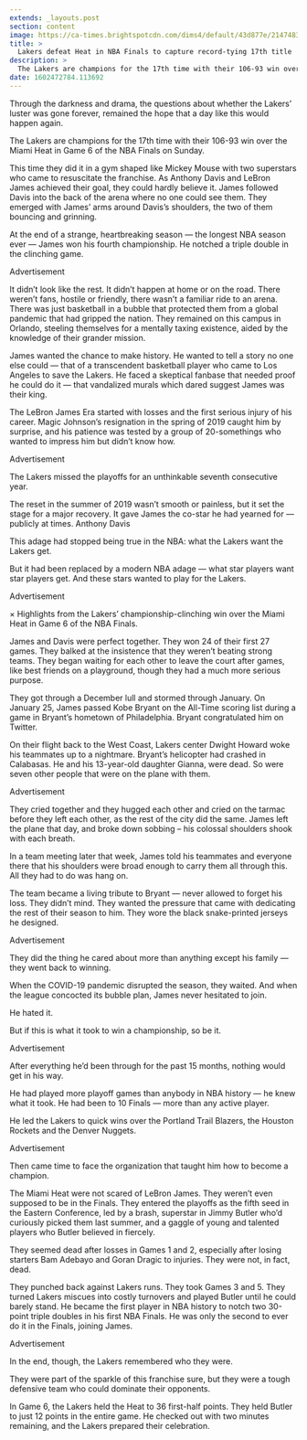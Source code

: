 ```yaml
--- 
extends: _layouts.post 
section: content 
image: https://ca-times.brightspotcdn.com/dims4/default/43d877e/2147483647/strip/true/crop/5452x2862+0+386/resize/1200x630!/quality/90/?url=https%3A%2F%2Fcalifornia-times-brightspot.s3.amazonaws.com%2Fe5%2Fd8%2F0532b56840118821c5d529ebf89d%2Fnba-finals-lakers-heat-basketball-50074.jpg 
title: > 
  Lakers defeat Heat in NBA Finals to capture record-tying 17th title 
description: > 
  The Lakers are champions for the 17th time with their 106-93 win over the Miami Heat in Game 6 of the NBA Finals on Sunday.At the end of a strange, heartbreaking season — the longest NBA season ever — James won his fourth championship.Anthony DavisThis adage had stopped being true in the NBA: what the Lakers want the Lakers get.Advertisement× Highlights from the Lakers’ championship-clinching win over the Miami Heat in Game 6 of the NBA Finals.He became the first player in NBA history to notch two 30-point triple doubles in his first NBA Finals. 
date: 1602472784.113692 
--- 
```

Through the darkness and drama, the questions about whether the Lakers’ luster was gone forever, remained the hope that a day like this would happen again.

The Lakers are champions for the 17th time with their 106-93 win over the Miami Heat in Game 6 of the NBA Finals on Sunday.

This time they did it in a gym shaped like Mickey Mouse with two superstars who came to resuscitate the franchise. As Anthony Davis and LeBron James achieved their goal, they could hardly believe it. James followed Davis into the back of the arena where no one could see them. They emerged with James’ arms around Davis’s shoulders, the two of them bouncing and grinning.

At the end of a strange, heartbreaking season — the longest NBA season ever — James won his fourth championship. He notched a triple double in the clinching game.

Advertisement

It didn’t look like the rest. It didn’t happen at home or on the road. There weren’t fans, hostile or friendly, there wasn’t a familiar ride to an arena. There was just basketball in a bubble that protected them from a global pandemic that had gripped the nation. They remained on this campus in Orlando, steeling themselves for a mentally taxing existence, aided by the knowledge of their grander mission.

James wanted the chance to make history. He wanted to tell a story no one else could — that of a transcendent basketball player who came to Los Angeles to save the Lakers. He faced a skeptical fanbase that needed proof he could do it — that vandalized murals which dared suggest James was their king.

The LeBron James Era started with losses and the first serious injury of his career. Magic Johnson’s resignation in the spring of 2019 caught him by surprise, and his patience was tested by a group of 20-somethings who wanted to impress him but didn’t know how.

Advertisement

The Lakers missed the playoffs for an unthinkable seventh consecutive year.

The reset in the summer of 2019 wasn’t smooth or painless, but it set the stage for a major recovery. It gave James the co-star he had yearned for — publicly at times. Anthony Davis

This adage had stopped being true in the NBA: what the Lakers want the Lakers get.

But it had been replaced by a modern NBA adage — what star players want star players get. And these stars wanted to play for the Lakers.

Advertisement

× Highlights from the Lakers’ championship-clinching win over the Miami Heat in Game 6 of the NBA Finals.

James and Davis were perfect together. They won 24 of their first 27 games. They balked at the insistence that they weren’t beating strong teams. They began waiting for each other to leave the court after games, like best friends on a playground, though they had a much more serious purpose.

They got through a December lull and stormed through January. On January 25, James passed Kobe Bryant on the All-Time scoring list during a game in Bryant’s hometown of Philadelphia. Bryant congratulated him on Twitter.

On their flight back to the West Coast, Lakers center Dwight Howard woke his teammates up to a nightmare. Bryant’s helicopter had crashed in Calabasas. He and his 13-year-old daughter Gianna, were dead. So were seven other people that were on the plane with them.

Advertisement

They cried together and they hugged each other and cried on the tarmac before they left each other, as the rest of the city did the same. James left the plane that day, and broke down sobbing – his colossal shoulders shook with each breath.

In a team meeting later that week, James told his teammates and everyone there that his shoulders were broad enough to carry them all through this. All they had to do was hang on.

The team became a living tribute to Bryant — never allowed to forget his loss. They didn’t mind. They wanted the pressure that came with dedicating the rest of their season to him. They wore the black snake-printed jerseys he designed.

Advertisement

They did the thing he cared about more than anything except his family — they went back to winning.

When the COVID-19 pandemic disrupted the season, they waited. And when the league concocted its bubble plan, James never hesitated to join.

He hated it.

But if this is what it took to win a championship, so be it.

Advertisement

After everything he’d been through for the past 15 months, nothing would get in his way.

He had played more playoff games than anybody in NBA history — he knew what it took. He had been to 10 Finals — more than any active player.

He led the Lakers to quick wins over the Portland Trail Blazers, the Houston Rockets and the Denver Nuggets.

Advertisement

Then came time to face the organization that taught him how to become a champion.

The Miami Heat were not scared of LeBron James. They weren’t even supposed to be in the Finals. They entered the playoffs as the fifth seed in the Eastern Conference, led by a brash, superstar in Jimmy Butler who’d curiously picked them last summer, and a gaggle of young and talented players who Butler believed in fiercely.

They seemed dead after losses in Games 1 and 2, especially after losing starters Bam Adebayo and Goran Dragic to injuries. They were not, in fact, dead.

They punched back against Lakers runs. They took Games 3 and 5. They turned Lakers miscues into costly turnovers and played Butler until he could barely stand. He became the first player in NBA history to notch two 30-point triple doubles in his first NBA Finals. He was only the second to ever do it in the Finals, joining James.

Advertisement

In the end, though, the Lakers remembered who they were.

They were part of the sparkle of this franchise sure, but they were a tough defensive team who could dominate their opponents.

In Game 6, the Lakers held the Heat to 36 first-half points. They held Butler to just 12 points in the entire game. He checked out with two minutes remaining, and the Lakers prepared their celebration.